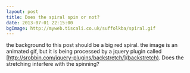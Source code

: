 ```yaml
---
layout: post
title: Does the spiral spin or not?
date: 2013-07-01 22:15:00
bgImage: http://myweb.tiscali.co.uk/suffolkba/spiral.gif
---
```


the background to this post should be a big red spiral.
the image is an animated gif, but it is being processed by a jquery plugin called [http://srobbin.com/jquery-plugins/backstretch/](backstretch).  Does the stretching interfere with the spinning?
